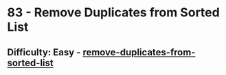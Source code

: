 <h1>83 - Remove Duplicates from Sorted List</h1><h2>Difficulty: Easy - <a href="https://leetcode.com/problems/remove-duplicates-from-sorted-list/">remove-duplicates-from-sorted-list</a></h2>
